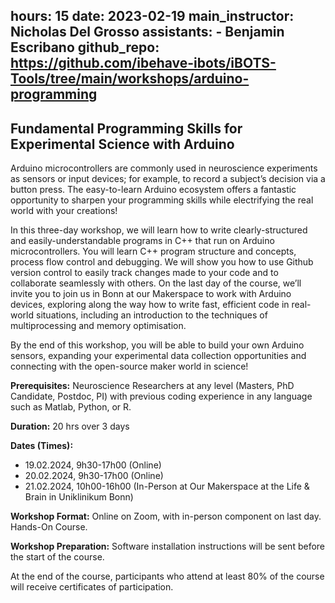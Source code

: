 hours: 15
date: 2023-02-19
main_instructor: Nicholas Del Grosso
assistants:
    - Benjamin Escribano
github_repo: https://github.com/ibehave-ibots/iBOTS-Tools/tree/main/workshops/arduino-programming
--- 

## Fundamental Programming Skills for Experimental Science with Arduino

Arduino microcontrollers are commonly used in neuroscience experiments as sensors or input devices; for example, to record a subject’s decision via a button press. The easy-to-learn Arduino ecosystem offers a fantastic opportunity to sharpen your programming skills while electrifying the real world with your creations!

In this three-day workshop, we will learn how to write clearly-structured and easily-understandable programs in C++ that run on Arduino microcontrollers. You will learn C++ program structure and concepts, process flow control and debugging.  We will show you how to use Github version control to easily track changes made to your code and to collaborate seamlessly with others.  On the last day of the course, we’ll invite you to join us in Bonn at our Makerspace to work with Arduino devices, exploring along the way how to write fast, efficient code in real-world situations, including an introduction to the techniques of multiprocessing and memory optimisation.

By the end of this workshop, you will be able to build your own Arduino sensors, expanding your experimental data collection opportunities and connecting with the open-source maker world in science!

**Prerequisites:** Neuroscience Researchers at any level (Masters, PhD Candidate, Postdoc, PI) with previous coding experience in any language such as Matlab, Python, or R.

**Duration:** 20 hrs over 3 days

**Dates (Times):**

- 19.02.2024, 9h30-17h00 (Online)
- 20.02.2024, 9h30-17h00 (Online)
- 21.02.2024, 10h00-16h00 (In-Person at Our Makerspace at the Life & Brain in Uniklinikum Bonn)

**Workshop Format:** Online on Zoom, with in-person component on last day. Hands-On Course. 

**Workshop Preparation:** Software installation instructions will be sent before the start of the course.

At the end of the course, participants who attend at least 80% of the course will receive certificates of participation.